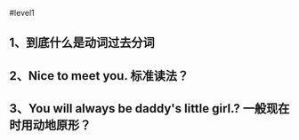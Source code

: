 #level1
## 1、到底什么是动词过去分词

## 2、Nice to meet you.  标准读法？

## 3、You will always be daddy's little girl.? 一般现在时用动地原形？


